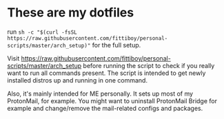 # These are my dotfiles
run `sh -c "$(curl -fsSL https://raw.githubusercontent.com/fittiboy/personal-scripts/master/arch_setup)"` for the full setup.

Visit https://raw.githubusercontent.com/fittiboy/personal-scripts/master/arch_setup before running the script to check if you really want to run all commands present. The script is intended to get newly installed distros up and running in one command.

Also, it's mainly intended for ME personally. It sets up most of my ProtonMail, for example. You might want to uninstall ProtonMail Bridge for example and change/remove the mail-related configs and packages.
